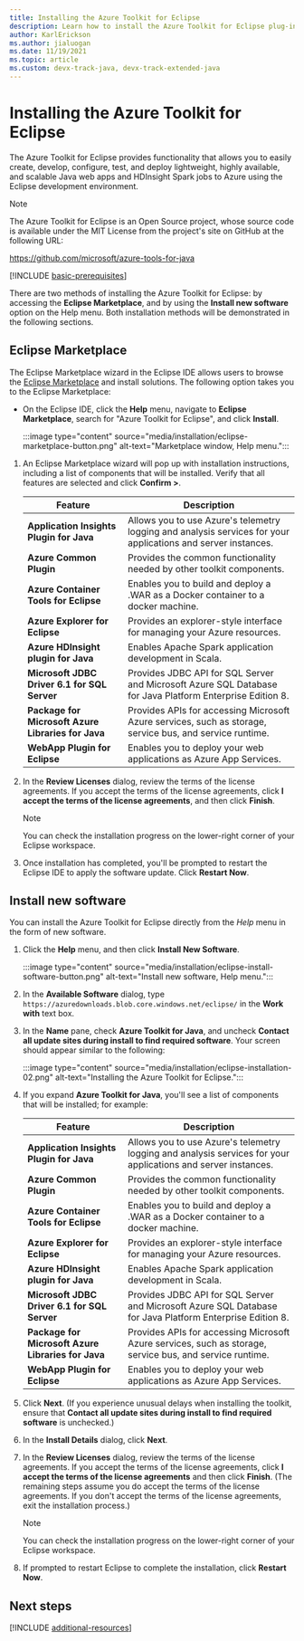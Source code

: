 ```yaml
---
title: Installing the Azure Toolkit for Eclipse
description: Learn how to install the Azure Toolkit for Eclipse plug-in to create and deploy cloud applications to Azure.
author: KarlErickson
ms.author: jialuogan
ms.date: 11/19/2021
ms.topic: article
ms.custom: devx-track-java, devx-track-extended-java
---
```


# Installing the Azure Toolkit for Eclipse

The Azure Toolkit for Eclipse provides functionality that allows you to easily create, develop, configure, test, and deploy lightweight, highly available, and scalable Java web apps and HDInsight Spark jobs to Azure using the Eclipse development environment.

> [!NOTE]
>
> The Azure Toolkit for Eclipse is an Open Source project, whose source code is available under the MIT License from the project's site on GitHub at the following URL:
>
> <https://github.com/microsoft/azure-tools-for-java>

[!INCLUDE [basic-prerequisites](includes/basic-prerequisites.md)]

There are two methods of installing the Azure Toolkit for Eclipse: by accessing the **Eclipse Marketplace**, and by using the **Install new software** option on the Help menu. Both installation methods will be demonstrated in the following sections.

## Eclipse Marketplace

The Eclipse Marketplace wizard in the Eclipse IDE allows users to browse the [Eclipse Marketplace](https://marketplace.eclipse.org/) and install solutions. The following option takes you to the Eclipse Marketplace:

- On the Eclipse IDE, click the **Help** menu, navigate to **Eclipse Marketplace**, search for "Azure Toolkit for Eclipse", and click **Install**.

   :::image type="content" source="media/installation/eclipse-marketplace-button.png" alt-text="Marketplace window, Help menu.":::

1. An Eclipse Marketplace wizard will pop up with installation instructions, including a list of components that will be installed. Verify that all features are selected and click **Confirm >**.

   | Feature | Description |
   |---|---|
   | **Application Insights Plugin for Java** | Allows you to use Azure's telemetry logging and analysis services for your applications and server instances. |
   | **Azure Common Plugin** | Provides the common functionality needed by other toolkit components. |
   | **Azure Container Tools for Eclipse** | Enables you to build and deploy a .WAR as a Docker container to a docker machine. |
   | **Azure Explorer for Eclipse** | Provides an explorer-style interface for managing your Azure resources. |
   | **Azure HDInsight plugin for Java** | Enables Apache Spark application development in Scala. |
   | **Microsoft JDBC Driver 6.1 for SQL Server** | Provides JDBC API for SQL Server and Microsoft Azure SQL Database for Java Platform Enterprise Edition 8. |
   | **Package for Microsoft Azure Libraries for Java** | Provides APIs for accessing Microsoft Azure services, such as storage, service bus, and service runtime. |
   | **WebApp Plugin for Eclipse** | Enables you to deploy your web applications as Azure App Services. |

1. In the **Review Licenses** dialog, review the terms of the license agreements. If you accept the terms of the license agreements, click **I accept the terms of the license agreements**, and then click **Finish**.

   > [!NOTE]
   > You can check the installation progress on the lower-right corner of your Eclipse workspace.

1. Once installation has completed, you'll be prompted to restart the Eclipse IDE to apply the software update. Click **Restart Now**.

## Install new software

You can install the Azure Toolkit for Eclipse directly from the *Help* menu in the form of new software.

1. Click the **Help** menu, and then click **Install New Software**.

   :::image type="content" source="media/installation/eclipse-install-software-button.png" alt-text="Install new software, Help menu.":::

1. In the **Available Software** dialog, type `https://azuredownloads.blob.core.windows.net/eclipse/` in the **Work with** text box.

1. In the **Name** pane, check **Azure Toolkit for Java**, and uncheck **Contact all update sites during install to find required software**. Your screen should appear similar to the following:

   :::image type="content" source="media/installation/eclipse-installation-02.png" alt-text="Installing the Azure Toolkit for Eclipse.":::

1. If you expand **Azure Toolkit for Java**, you'll see a list of components that will be installed; for example:

   | Feature | Description |
   |---|---|
   | **Application Insights Plugin for Java** | Allows you to use Azure's telemetry logging and analysis services for your applications and server instances. |
   | **Azure Common Plugin** | Provides the common functionality needed by other toolkit components. |
   | **Azure Container Tools for Eclipse** | Enables you to build and deploy a .WAR as a Docker container to a docker machine. |
   | **Azure Explorer for Eclipse** | Provides an explorer-style interface for managing your Azure resources. |
   | **Azure HDInsight plugin for Java** | Enables Apache Spark application development in Scala. |
   | **Microsoft JDBC Driver 6.1 for SQL Server** | Provides JDBC API for SQL Server and Microsoft Azure SQL Database for Java Platform Enterprise Edition 8. |
   | **Package for Microsoft Azure Libraries for Java** | Provides APIs for accessing Microsoft Azure services, such as storage, service bus, and service runtime. |
   | **WebApp Plugin for Eclipse** | Enables you to deploy your web applications as Azure App Services. |

1. Click **Next**. (If you experience unusual delays when installing the toolkit, ensure that **Contact all update sites during install to find required software** is unchecked.)

1. In the **Install Details** dialog, click **Next**.

1. In the **Review Licenses** dialog, review the terms of the license agreements. If you accept the terms of the license agreements, click **I accept the terms of the license agreements** and then click **Finish**. (The remaining steps assume you do accept the terms of the license agreements. If you don't accept the terms of the license agreements, exit the installation process.)

   > [!NOTE]
   > You can check the installation progress on the lower-right corner of your Eclipse workspace.

1. If prompted to restart Eclipse to complete the installation, click **Restart Now**.

## Next steps

[!INCLUDE [additional-resources](includes/additional-resources.md)]

<!-- URL List -->

<!-- Legacy MSDN URL = https://msdn.microsoft.com/library/azure/hh690946.aspx -->
